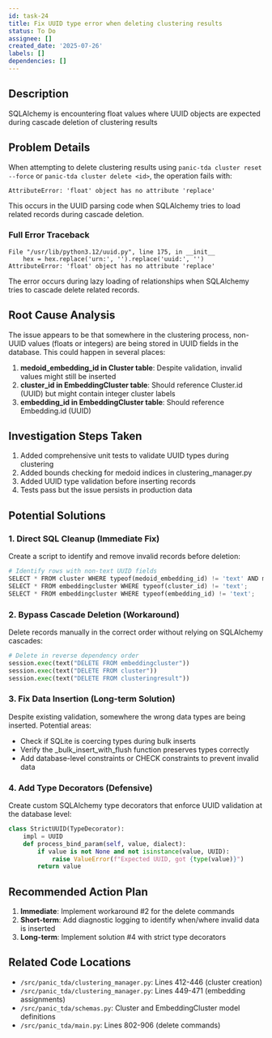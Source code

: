 ```yaml
---
id: task-24
title: Fix UUID type error when deleting clustering results
status: To Do
assignee: []
created_date: '2025-07-26'
labels: []
dependencies: []
---
```


## Description

SQLAlchemy is encountering float values where UUID objects are expected during cascade deletion of clustering results

## Problem Details

When attempting to delete clustering results using `panic-tda cluster reset --force` or `panic-tda cluster delete <id>`, the operation fails with:

```
AttributeError: 'float' object has no attribute 'replace'
```

This occurs in the UUID parsing code when SQLAlchemy tries to load related records during cascade deletion.

### Full Error Traceback

```
File "/usr/lib/python3.12/uuid.py", line 175, in __init__
    hex = hex.replace('urn:', '').replace('uuid:', '')
AttributeError: 'float' object has no attribute 'replace'
```

The error occurs during lazy loading of relationships when SQLAlchemy tries to cascade delete related records.

## Root Cause Analysis

The issue appears to be that somewhere in the clustering process, non-UUID values (floats or integers) are being stored in UUID fields in the database. This could happen in several places:

1. **medoid_embedding_id in Cluster table**: Despite validation, invalid values might still be inserted
2. **cluster_id in EmbeddingCluster table**: Should reference Cluster.id (UUID) but might contain integer cluster labels
3. **embedding_id in EmbeddingCluster table**: Should reference Embedding.id (UUID)

## Investigation Steps Taken

1. Added comprehensive unit tests to validate UUID types during clustering
2. Added bounds checking for medoid indices in clustering_manager.py
3. Added UUID type validation before inserting records
4. Tests pass but the issue persists in production data

## Potential Solutions

### 1. Direct SQL Cleanup (Immediate Fix)
Create a script to identify and remove invalid records before deletion:

```python
# Identify rows with non-text UUID fields
SELECT * FROM cluster WHERE typeof(medoid_embedding_id) != 'text' AND medoid_embedding_id IS NOT NULL;
SELECT * FROM embeddingcluster WHERE typeof(cluster_id) != 'text';
SELECT * FROM embeddingcluster WHERE typeof(embedding_id) != 'text';
```

### 2. Bypass Cascade Deletion (Workaround)
Delete records manually in the correct order without relying on SQLAlchemy cascades:

```python
# Delete in reverse dependency order
session.exec(text("DELETE FROM embeddingcluster"))
session.exec(text("DELETE FROM cluster"))  
session.exec(text("DELETE FROM clusteringresult"))
```

### 3. Fix Data Insertion (Long-term Solution)
Despite existing validation, somewhere the wrong data types are being inserted. Potential areas:

- Check if SQLite is coercing types during bulk inserts
- Verify the _bulk_insert_with_flush function preserves types correctly
- Add database-level constraints or CHECK constraints to prevent invalid data

### 4. Add Type Decorators (Defensive)
Create custom SQLAlchemy type decorators that enforce UUID validation at the database level:

```python
class StrictUUID(TypeDecorator):
    impl = UUID
    def process_bind_param(self, value, dialect):
        if value is not None and not isinstance(value, UUID):
            raise ValueError(f"Expected UUID, got {type(value)}")
        return value
```

## Recommended Action Plan

1. **Immediate**: Implement workaround #2 for the delete commands
2. **Short-term**: Add diagnostic logging to identify when/where invalid data is inserted
3. **Long-term**: Implement solution #4 with strict type decorators

## Related Code Locations

- `/src/panic_tda/clustering_manager.py`: Lines 412-446 (cluster creation)
- `/src/panic_tda/clustering_manager.py`: Lines 449-471 (embedding assignments)
- `/src/panic_tda/schemas.py`: Cluster and EmbeddingCluster model definitions
- `/src/panic_tda/main.py`: Lines 802-906 (delete commands)
